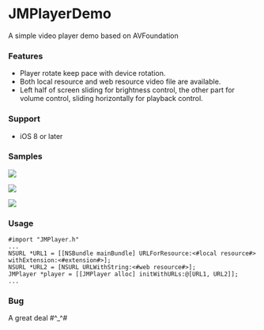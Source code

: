 # JMPlayerDemo
A simple video player demo based on AVFoundation

### Features
* Player rotate keep pace with device rotation.
* Both local resource and web resource video file are available.
* Left half of screen sliding for brightness control, the other part for volume control, sliding horizontally for playback control.

### Support
* iOS 8 or later

### Samples
![](https://github.com/maocl023/JMPlayerDemo/blob/master/Samples/portrait.png)

![](https://github.com/maocl023/JMPlayerDemo/blob/master/Samples/landscape1.PNG)

![](https://github.com/maocl023/JMPlayerDemo/blob/master/Samples/landscape2.PNG)

### Usage

    #import "JMPlayer.h"
    ...
    NSURL *URL1 = [[NSBundle mainBundle] URLForResource:<#local resource#> withExtension:<#extension#>];
    NSURL *URL2 = [NSURL URLWithString:<#web resource#>];
    JMPlayer *player = [[JMPlayer alloc] initWithURLs:@[URL1, URL2]];
    ...
  
### Bug
A great deal #^_^#

